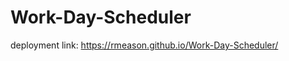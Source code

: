 # Work-Day-Scheduler

<!-- Create two .js files

input the moment.js download 

connect it with the script.js

display the date and time on the screen (Ill get back to this (I got back to this...to no avail))

add timeblocks (used form "forPlanner")

color code the blocks with past, present, and future

Enter an event inside individual timeblocks

add a save button to save to local storage 

keep saved events even when page is refreshed 


-->


deployment link: https://rmeason.github.io/Work-Day-Scheduler/
